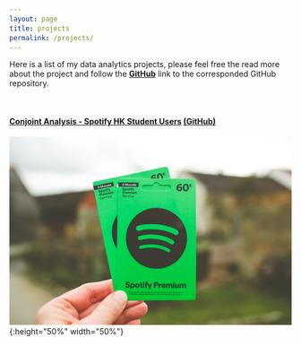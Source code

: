 ```yaml
---
layout: page
title: projects
permalink: /projects/
---
```

Here is a list of my data analytics projects, please feel free the read more about the project and follow the **[GitHub](https://github.com/yunchipang)** link to the corresponded GitHub repository.

<br/>

#### **[Conjoint Analysis - Spotify HK Student Users](https://yunchipang.github.io/conjoint-analysis-spotify-hk.html)** **[(GitHub)](https://github.com/yunchipang/conjoint-analysis-spotify-hk)**
![spotify premium pic](/assets/images/markus-spiske-oP252BBynbs-unsplash.jpg){:height="50%" width="50%"}

